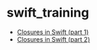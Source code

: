 # swift_training

- [Closures in Swift (part 1)](Closures1.md)
- [Closures in Swift (part 2)](Closures.md)
